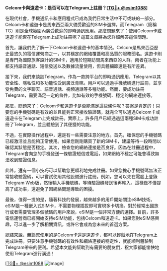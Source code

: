**Celcom卡與遠遊卡：是否可以在Telegram上註冊？[[TG💪+ @esim1088](https://t.me/s/esim1088)]**

在現代社會，手機通訊卡和應用程式已成為我們日常生活中不可或缺的一部分。Celcom卡和遠遊卡是馬來西亞兩大備受歡迎的SIM卡選擇，而Telegram（簡稱TG）則是全球範圍內廣受歡迎的即時通訊應用。那麼問題來了：使用Celcom卡或遠遊卡能否在Telegram上成功註冊呢？這篇文章將為您詳細解答這個問題。

首先，讓我們先了解一下Celcom卡和遠遊卡的基本情況。Celcom是馬來西亞歷史最悠久的電信運營商之一，以其穩定的網絡覆蓋和高品質的服務聞名。遠遊卡則是專門為國際旅客設計的SIM卡，適用於短期訪問馬來西亞的人群。兩者在功能上都支持語音通話、短信發送以及數據流量使用，但具體細節還是有所差異。

接下來，我們來談談Telegram。作為一款跨平台的即時通訊應用，Telegram以其安全性、隱私性和多功能性受到廣泛青睞。用戶可以通過手機號碼進行註冊，並享受免費的文字聊天、語音通話、視頻通話等多種功能。然而，要成功註冊Telegram，需要滿足一定的條件，比如有效的手機號碼、穩定的網絡連接等。

那麼，問題來了：Celcom卡和遠遊卡是否能滿足這些條件呢？答案是肯定的！只要您的手機號碼是有效的並且能夠正常接收驗證碼，就完全可以通過Celcom卡或遠遊卡在Telegram上完成註冊。實際上，許多用戶已經通過這兩種SIM卡成功註冊了Telegram，並且體驗到了其便捷的功能。

不過，在實際操作過程中，還是有一些需要注意的地方。首先，確保您的手機號碼已經激活並且能夠正常使用。如果您剛剛購買了新的SIM卡，建議等待一段時間以確認其狀態是否穩定。其次，檢查您的網絡連接是否良好。因為在註冊過程中，Telegram會向您的手機發送一條驗證短信或電話，如果網絡不穩定可能會導致無法收到驗證信息。

此外，還有一個小技巧可以幫助您更順利地完成註冊。如果您擔心手機號碼無法正常接收驗證碼，可以嘗試使用其他設備進行註冊。例如，您可以先在電腦上登錄Telegram Web版，然後輸入手機號碼，等待驗證碼發送後再輸入。這樣做不僅提高了成功率，還避免了因網絡問題導致的困擾。

最後，值得一提的是，隨著科技的發展，越來越多的用戶開始關注eSIM技術。eSIM是一種嵌入式SIM卡，不需要物理插拔即可實現多卡切換。對於經常出國旅行或者需要管理多個號碼的用戶來說，eSIM是一個非常方便的選擇。目前，許多電信運營商已經開始支持eSIM功能，包括Celcom和遠遊卡。如果您對eSIM感興趣，可以進一步了解相關資訊，或許它會成為您未來的首選方案。

總結來說，無論您使用的是Celcom卡還是遠遊卡，都可以輕鬆地在Telegram上完成註冊。只要注意手機號碼的有效性和網絡連接的穩定性，就能順利體驗到Telegram帶來的便利。希望本文能夠幫助到有需要的朋友們，祝大家都能愉快地使用Telegram進行溝通！

[[TG💪+ @esim1088](https://t.me/s/esim1088) ![Image](https://i.postimg.cc/4NQfJmqS/Snipaste-2025-05-13-00-14-12.png)]